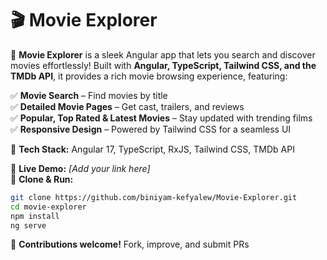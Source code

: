 # 🎬 Movie Explorer  
🚀 **Movie Explorer** is a sleek Angular app that lets you search and discover movies effortlessly! Built with **Angular, TypeScript, Tailwind CSS, and the TMDb API**, it provides a rich movie browsing experience, featuring:  

✅ **Movie Search** – Find movies by title  
✅ **Detailed Movie Pages** – Get cast, trailers, and reviews  
✅ **Popular, Top Rated & Latest Movies** – Stay updated with trending films  
✅ **Responsive Design** – Powered by Tailwind CSS for a seamless UI  

📡 **Tech Stack:** Angular 17, TypeScript, RxJS, Tailwind CSS, TMDb API  

🎥 **Live Demo:** *[Add your link here]*  
📂 **Clone & Run:**  
```sh
git clone https://github.com/biniyam-kefyalew/Movie-Explorer.git
cd movie-explorer  
npm install  
ng serve  
```

🌟 **Contributions welcome!** Fork, improve, and submit PRs  

